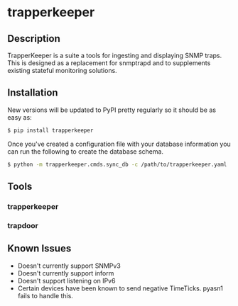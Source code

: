 # trapperkeeper

## Description
TrapperKeeper is a suite a tools for ingesting and displaying SNMP traps. This 
is designed as a replacement for snmptrapd and to supplements existing stateful
monitoring solutions.

## Installation

New versions will be updated to PyPI pretty regularly so it should be as easy
as:

```bash
$ pip install trapperkeeper
```

Once you've created a configuration file with your database information you
can run the following to create the database schema.

```bash
$ python -m trapperkeeper.cmds.sync_db -c /path/to/trapperkeeper.yaml
```
## Tools

### trapperkeeper

### trapdoor

## Known Issues

  * Doesn't currently support SNMPv3
  * Doesn't currently support inform
  * Doesn't support listening on IPv6
  * Certain devices have been known to send negative TimeTicks. pyasn1 fails to handle this.
